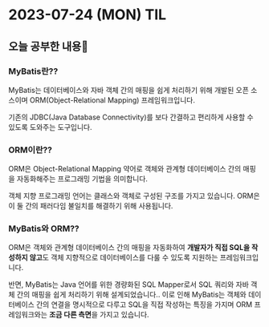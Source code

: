 # 2023-07-24 (MON) TIL

## 오늘 공부한 내용📒

### MyBatis란??

MyBatis는 데이터베이스와 자바 객체 간의 매핑을 쉽게 처리하기 위해 개발된 오픈 소스이며 ORM(Object-Relational Mapping) 프레임워크입니다. 

기존의 JDBC(Java Database Connectivity)를 보다 간결하고 편리하게 사용할 수 있도록 도와주는 도구입니다.

### ORM이란??

ORM은 Object-Relational Mapping 약어로 객체와 관계형 데이터베이스 간의 매핑을 자동화해주는 프로그래밍 기법을 의미합니다. 

객체 지향 프로그래밍 언어는 클래스와 객체로 구성된 구조를 가지고 있습니다. ORM은 이 둘 간의 패러다임 불일치를 해결하기 위해 사용됩니다.

### MyBatis와 ORM??

ORM은 객체와 관계형 데이터베이스 간의 매핑을 자동화하여 **개발자가 직접 SQL을 작성하지 않고**도 객체 지향적으로 데이터베이스를 다룰 수 있도록 지원하는 프레임워크입니다.

반면, MyBatis는 Java 언어를 위한 경량화된 SQL Mapper로서 SQL 쿼리와 자바 객체 간의 매핑을 쉽게 처리하기 위해 설계되었습니다.. 이로 인해 MyBatis는 객체와 데이터베이스 간의 연결을 명시적으로 다루고 SQL을 직접 작성하는 특징을 가지며 ORM 프레임워크와는 **조금 다른 측면**을 가지고 있습니다.